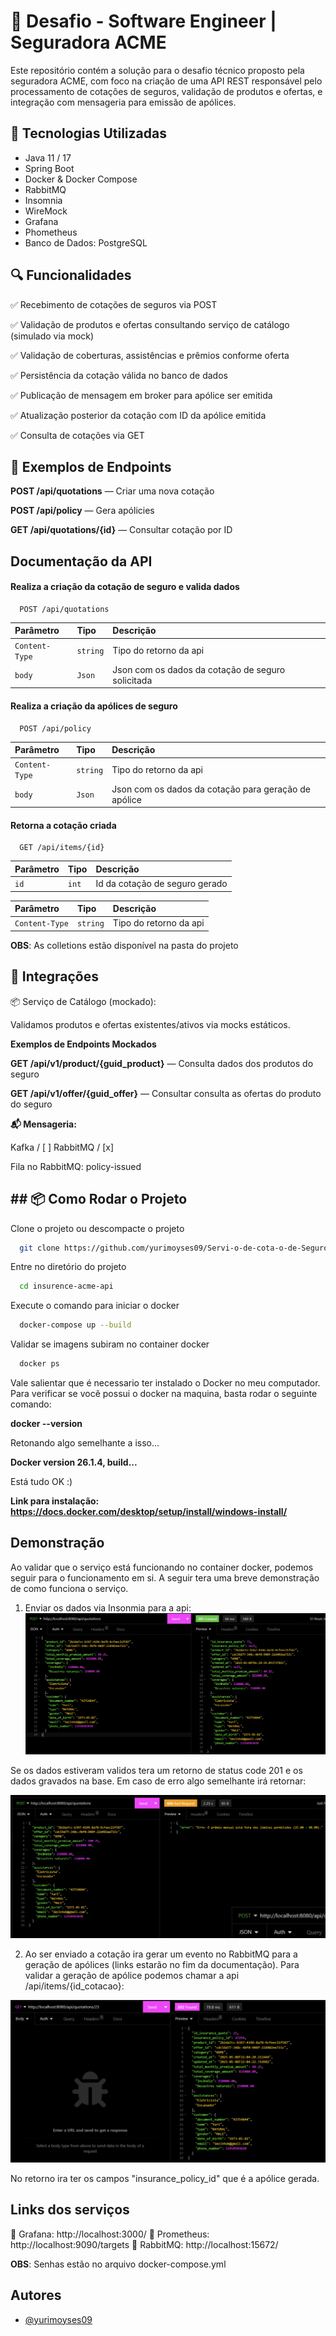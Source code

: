 
# 🚀 Desafio - Software Engineer | Seguradora ACME

Este repositório contém a solução para o desafio técnico proposto pela seguradora ACME, com foco na criação de uma API REST responsável pelo processamento de cotações de seguros, validação de produtos e ofertas, e integração com mensageria para emissão de apólices.






## 🧰 Tecnologias Utilizadas

- Java 11 / 17
- Spring Boot
- Docker & Docker Compose
- RabbitMQ
- Insomnia
- WireMock
- Grafana
- Phometheus
- Banco de Dados: PostgreSQL
## 🔍 Funcionalidades

✅ Recebimento de cotações de seguros via POST

✅ Validação de produtos e ofertas consultando serviço de catálogo (simulado via mock)

✅ Validação de coberturas, assistências e prêmios conforme oferta

✅ Persistência da cotação válida no banco de dados

✅ Publicação de mensagem em broker para apólice ser emitida

✅ Atualização posterior da cotação com ID da apólice emitida

✅ Consulta de cotações via GET
## 📄 Exemplos de Endpoints

**POST /api/quotations** — Criar uma nova cotação

**POST /api/policy** — Gera apólicies

**GET /api/quotations/{id}** — Consultar cotação por ID


## Documentação da API

#### Realiza a criação da cotação de seguro e valida dados

```http
  POST /api/quotations
```

| Parâmetro   | Tipo       | Descrição                            |
| :---------- | :--------- | :----------------------------------  |
| `Content-Type` | `string` | Tipo do retorno da api |
| `body` | `Json` | Json com os dados da cotação de seguro solicitada |


#### Realiza a criação da apólices de seguro

```http
  POST /api/policy
```

| Parâmetro   | Tipo       | Descrição                            |
| :---------- | :--------- | :----------------------------------  |
| `Content-Type` | `string` | Tipo do retorno da api              |
| `body` | `Json` | Json com os dados da cotação para geração de apólice |



#### Retorna a cotação criada

```http
  GET /api/items/{id}
```

| Parâmetro   | Tipo       | Descrição                                   |
| :---------- | :--------- | :------------------------------------------ |
| `id`      | `int` |  Id da cotação de seguro gerado    |

| Parâmetro   | Tipo       | Descrição                                    |
| :---------- | :--------- | :------------------------------------------- |
| `Content-Type` | `string` | Tipo do retorno da api     |


**OBS**: As colletions estão disponível na pasta do projeto





## 🔁 Integrações

📦 Serviço de Catálogo (mockado):

Validamos produtos e ofertas existentes/ativos via mocks estáticos.

**Exemplos de Endpoints Mockados**

**GET /api/v1/product/{guid_product}** — Consulta dados dos produtos do seguro

**GET /api/v1/offer/{guid_offer}** — Consultar consulta as ofertas do produto do seguro


**📬 Mensageria:**

Kafka / [ ] RabbitMQ / [x] 

Fila no RabbitMQ: policy-issued



## ## 📦 Como Rodar o Projeto

Clone o projeto ou descompacte o projeto

```bash
  git clone https://github.com/yurimoyses09/Servi-o-de-cota-o-de-Seguros/tree/main
```

Entre no diretório do projeto

```bash
  cd insurence-acme-api
```

Execute o comando para iniciar o docker

```bash
  docker-compose up --build
```

Validar se imagens subiram no container docker

```bash
  docker ps
```

Vale salientar que é necessario ter instalado o Docker no meu computador. Para verificar se você possui o docker na maquina, basta rodar o seguinte comando:

**docker --version**

Retonando algo semelhante a isso...

**Docker version 26.1.4, build...** 

Está tudo OK :)

**Link para instalação: https://docs.docker.com/desktop/setup/install/windows-install/**


## Demonstração

Ao validar que o serviço está funcionando no container docker, podemos seguir para o funcionamento em si. A seguir tera uma breve demonstração de como funciona o serviço.


1. Enviar os dados via Insonmia para a api:
![alt text](image.png)

Se os dados estiveram validos tera um retorno de status code 201 e os dados gravados na base.
Em caso de erro algo semelhante irá retornar:

![alt text](image-1.png)


2. Ao ser enviado a cotação ira gerar um evento no RabbitMQ para a geração de apólices (links estarão no fim da documentação). Para validar a geração de apólice podemos chamar a api /api/items/{id_cotacao}:

![alt text](image-2.png)

No retorno ira ter os campos "insurance_policy_id" que é a apólice gerada.

## Links dos serviços

📄 Grafana: http://localhost:3000/
📄 Prometheus: http://localhost:9090/targets 
📄 RabbitMQ: http://localhost:15672/

**OBS**: Senhas estão no arquivo docker-compose.yml

## Autores

- [@yurimoyses09](https://github.com/yurimoyses09)
